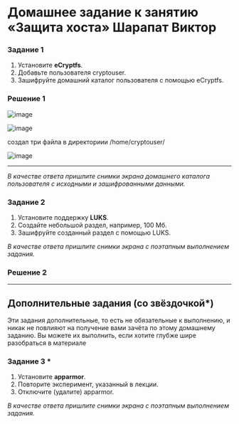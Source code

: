 # Домашнее задание к занятию  «Защита хоста» Шарапат Виктор

### Задание 1

1. Установите **eCryptfs**.
2. Добавьте пользователя cryptouser.
3. Зашифруйте домашний каталог пользователя с помощью eCryptfs.

### Решение 1
![image](https://github.com/sharvik22/13-02.md/assets/136818757/bd8e96d0-f869-4c0d-aa02-ec06b444c0cb)

![image](https://github.com/sharvik22/13-02.md/assets/136818757/d3dc175c-7c0d-4390-b083-0bff83b9c442)

создал три файла в директориии /home/cryptouser/

![image](https://github.com/sharvik22/13-02.md/assets/136818757/24c7bf81-4ee2-4321-91b7-8219e8ef749c)

---

*В качестве ответа  пришлите снимки экрана домашнего каталога пользователя с исходными и зашифрованными данными.*  

### Задание 2

1. Установите поддержку **LUKS**.
2. Создайте небольшой раздел, например, 100 Мб.
3. Зашифруйте созданный раздел с помощью LUKS.

*В качестве ответа пришлите снимки экрана с поэтапным выполнением задания.*


### Решение 2



---

## Дополнительные задания (со звёздочкой*)

Эти задания дополнительные, то есть не обязательные к выполнению, и никак не повлияют на получение вами зачёта по этому домашнему заданию. Вы можете их выполнить, если хотите глубже шире разобраться в материале

### Задание 3 *

1. Установите **apparmor**.
2. Повторите эксперимент, указанный в лекции.
3. Отключите (удалите) apparmor.


*В качестве ответа пришлите снимки экрана с поэтапным выполнением задания.*



